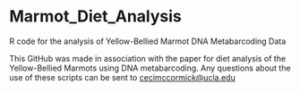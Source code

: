 # Marmot_Diet_Analysis
R code for the analysis of Yellow-Bellied Marmot DNA Metabarcoding Data

This GitHub was made in association with the paper for diet analysis of the Yellow-Bellied Marmots using DNA metabarcoding. Any questions about the use of these scripts can be sent to cecimccormick@ucla.edu
